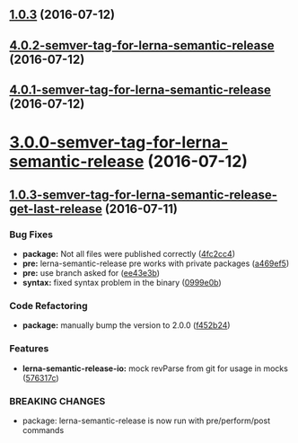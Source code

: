 <a name="1.0.3"></a>
## [1.0.3](https://github.com/atlassian/https://github.com/atlassian/lerna-semantic-release.git/compare/4.0.2-semver-tag-for-lerna-semantic-release...v1.0.3) (2016-07-12)



<a name="4.0.2-semver-tag-for-lerna-semantic-release"></a>
## [4.0.2-semver-tag-for-lerna-semantic-release](https://github.com/atlassian/https://github.com/atlassian/lerna-semantic-release.git/compare/4.0.1-semver-tag-for-lerna-semantic-release...4.0.2-semver-tag-for-lerna-semantic-release) (2016-07-12)



<a name="4.0.1-semver-tag-for-lerna-semantic-release"></a>
## [4.0.1-semver-tag-for-lerna-semantic-release](https://github.com/atlassian/https://github.com/atlassian/lerna-semantic-release.git/compare/3.0.0-semver-tag-for-lerna-semantic-release...4.0.1-semver-tag-for-lerna-semantic-release) (2016-07-12)



<a name="3.0.0-semver-tag-for-lerna-semantic-release"></a>
# [3.0.0-semver-tag-for-lerna-semantic-release](https://github.com/atlassian/https://github.com/atlassian/lerna-semantic-release.git/compare/1.0.3-semver-tag-for-lerna-semantic-release-get-last-release...3.0.0-semver-tag-for-lerna-semantic-release) (2016-07-12)



<a name="1.0.3-semver-tag-for-lerna-semantic-release-get-last-release"></a>
## [1.0.3-semver-tag-for-lerna-semantic-release-get-last-release](https://github.com/atlassian/https://github.com/atlassian/lerna-semantic-release.git/compare/1.0.2-semver-tag-for-lerna-semantic-release-get-last-release...1.0.3-semver-tag-for-lerna-semantic-release-get-last-release) (2016-07-11)


### Bug Fixes

* **package:** Not all files were published correctly ([4fc2cc4](https://github.com/atlassian/https://github.com/atlassian/lerna-semantic-release.git/commit/4fc2cc4))
* **pre:** lerna-semantic-release pre works with private packages ([a469ef5](https://github.com/atlassian/https://github.com/atlassian/lerna-semantic-release.git/commit/a469ef5))
* **pre:** use branch asked for ([ee43e3b](https://github.com/atlassian/https://github.com/atlassian/lerna-semantic-release.git/commit/ee43e3b))
* **syntax:** fixed syntax problem in the binary ([0999e0b](https://github.com/atlassian/https://github.com/atlassian/lerna-semantic-release.git/commit/0999e0b))


### Code Refactoring

* **package:** manually bump the version to 2.0.0 ([f452b24](https://github.com/atlassian/https://github.com/atlassian/lerna-semantic-release.git/commit/f452b24))


### Features

* **lerna-semantic-release-io:** mock revParse from git for usage in mocks ([576317c](https://github.com/atlassian/https://github.com/atlassian/lerna-semantic-release.git/commit/576317c))


### BREAKING CHANGES

* package: lerna-semantic-release is now run with pre/perform/post commands



